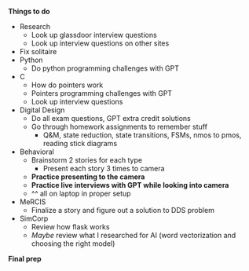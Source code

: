 
**Things to do**
- Research
	- Look up glassdoor interview questions
	- Look up interview questions on other sites
- Fix solitaire
- Python
	- Do python programming challenges with GPT
- C
	- How do pointers work
	- Pointers programming challenges with GPT
	- Look up interview questions
- Digital Design
	- Do all exam questions, GPT extra credit solutions
	- Go through homework assignments to remember stuff
		- Q&M, state reduction, state transitions, FSMs, nmos to pmos, reading stick diagrams
- Behavioral
	- Brainstorm 2 stories for each type
		- Present each story 3 times to camera
	- **Practice presenting to the camera**
	- **Practice live interviews with GPT while looking into camera**
	- ^^ all on laptop in proper setup
- MeRCIS 
	- Finalize a story and figure out a solution to DDS problem
- SimCorp
	- Review how flask works
	- *Maybe* review what I researched for AI (word vectorization and choosing the right model)

**Final prep**